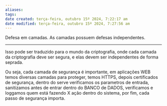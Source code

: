 ```yaml
---
aliases: 
tags: 
date created: terça-feira, outubro 15º 2024, 7:22:17 am
date modified: terça-feira, outubro 15º 2024, 7:27:56 am
---
```

Defesa em camadas.
As camadas possuem defesas independentes.

---

Isso pode ser traduzido para o mundo da criptografia, onde cada camada da criptografia deve ser segura, e elas devem ser independentes de forma seprada.

Ou seja, cada camada de segurança é importante, em aplicações WEB temos diversas camadas para proteger, temos HTTPS, depois certificados de segurança, dentro do serve verificamos os parametros de entrada, sanitizamos antes de entrar dentro do BANCO de DADOS, verificamos e loggamos quem está fazendo X ação dentro do sistema, por fim, cada passo de segurança importa.